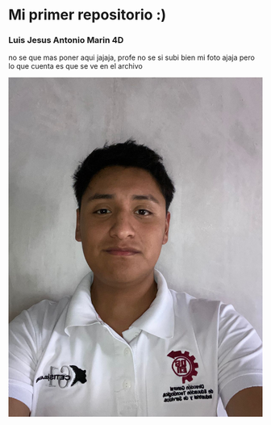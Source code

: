 # Mi primer repositorio :)
### Luis Jesus Antonio Marin 4D

no se que mas poner aqui jajaja, profe no se si subi bien mi foto ajaja pero lo que cuenta es que se ve en el archivo 

![Texto alternativo](wacala.jpg)
